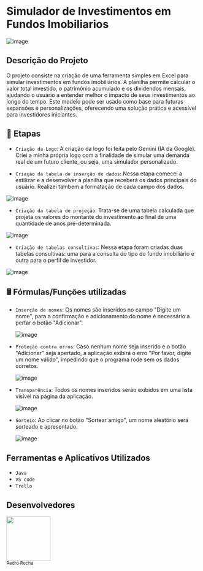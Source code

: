 # Simulador de Investimentos em Fundos Imobiliarios

![image](https://github.com/user-attachments/assets/ea448f0b-e654-49a7-8a0f-a232cf3b23d7)



## Descrição do Projeto
O projeto consiste na criação de uma ferramenta simples em Excel para simular investimentos em fundos imobiliários. A planilha permite calcular o valor total investido, o patrimônio acumulado e os dividendos mensais, ajudando o usuário a entender melhor o impacto de seus investimentos ao longo do tempo. Este modelo pode ser usado como base para futuras expansões e personalizações, oferecendo uma solução prática e acessível para investidores iniciantes.


## 📑 Etapas
- `Criação da Logo`: 
A criação da logo foi feita pelo Gemini (IA da Google). Criei a minha própria logo com a finalidade de simular uma demanda real de um futuro cliente, ou seja, uma simulador personalizado.

- `Criação da tabela de inserção de dados`: 
Nessa etapa comecei a estilizar e a desenvolver a planilha que receberá os dados principais do usuário. Realizei tambem a formatação de cada campo dos dados.

![image](https://github.com/user-attachments/assets/461c93f4-42e6-41c3-990b-840ca3b87a6f)


- `Criação da tabela de projeção`:
Trata-se de uma tabela calculada que projeta os valores do montante do investimento ao final de uma quantidade de anos pré-determinada.

![image](https://github.com/user-attachments/assets/67d842f3-4f7e-40ae-a553-5948d949b2af)

- `Criação de tabelas consultivas`:
Nessa etapa foram criadas duas tabelas consultivas: uma para a consulta do tipo do fundo imobiliário e outra para o perfil de investidor.

![image](https://github.com/user-attachments/assets/15dd4860-5784-43af-ab62-74e437eedbea)

## 🖩 Fórmulas/Funções utilizadas 
- `Inserção de nomes`: Os nomes são inseridos no campo "Digite um nome", para a confirmação e adicionamento do nome é necessário a pertar o botão "Adicionar".
  
  ![image](https://github.com/user-attachments/assets/18d01d9f-72dc-4b32-8ea2-1f6f3feeaf60)



- `Proteção contra erros`: Caso nenhum nome seja inserido e o botão "Adicionar" seja apertado, a aplicação exibirá o erro "Por favor, digite um nome válido", impedindo que o programa rode sem os dados corretos.

  ![image](https://github.com/user-attachments/assets/107e9e43-4beb-4c11-b548-18b9ea46bee6)



- `Transparência`: Todos os nomes inseridos serão exibidos em uma lista visível na página da aplicação.

  ![image](https://github.com/user-attachments/assets/8059f565-3e60-4814-a2ab-456ba56d5665)
  


- `Sorteio`: Ao clicar no botão "Sortear amigo", um nome aleatório será sorteado e apresentado.
  
  ![image](https://github.com/user-attachments/assets/bbb1618e-bd3b-47f1-8a83-d33cb61fdebb)



## Ferramentas e Aplicativos Utilizados

- ``Java``
- ``VS code``
- ``Trello``


## Desenvolvedores
[<img loading="lazy" src="https://avatars.githubusercontent.com/u/201495780?s=96&v=4" width=115><br><sub>Pedro Rocha</sub>](https://github.com/Pedro-Rocha89)
